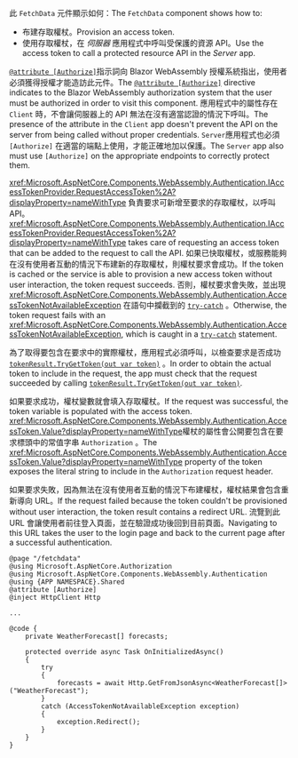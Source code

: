 <span data-ttu-id="1dd73-101">此 `FetchData` 元件顯示如何：</span><span class="sxs-lookup"><span data-stu-id="1dd73-101">The `FetchData` component shows how to:</span></span>

* <span data-ttu-id="1dd73-102">布建存取權杖。</span><span class="sxs-lookup"><span data-stu-id="1dd73-102">Provision an access token.</span></span>
* <span data-ttu-id="1dd73-103">使用存取權杖，在 *伺服器* 應用程式中呼叫受保護的資源 API。</span><span class="sxs-lookup"><span data-stu-id="1dd73-103">Use the access token to call a protected resource API in the *Server* app.</span></span>

<span data-ttu-id="1dd73-104">[`@attribute [Authorize]`](xref:mvc/views/razor#attribute)指示詞向 Blazor WebAssembly 授權系統指出，使用者必須獲得授權才能造訪此元件。</span><span class="sxs-lookup"><span data-stu-id="1dd73-104">The [`@attribute [Authorize]`](xref:mvc/views/razor#attribute) directive indicates to the Blazor WebAssembly authorization system that the user must be authorized in order to visit this component.</span></span> <span data-ttu-id="1dd73-105">應用程式中的屬性存在 `Client` 時，不會讓伺服器上的 API 無法在沒有適當認證的情況下呼叫。</span><span class="sxs-lookup"><span data-stu-id="1dd73-105">The presence of the attribute in the `Client` app doesn't prevent the API on the server from being called without proper credentials.</span></span> <span data-ttu-id="1dd73-106">`Server`應用程式也必須 `[Authorize]` 在適當的端點上使用，才能正確地加以保護。</span><span class="sxs-lookup"><span data-stu-id="1dd73-106">The `Server` app also must use `[Authorize]` on the appropriate endpoints to correctly protect them.</span></span>

<span data-ttu-id="1dd73-107"><xref:Microsoft.AspNetCore.Components.WebAssembly.Authentication.IAccessTokenProvider.RequestAccessToken%2A?displayProperty=nameWithType> 負責要求可新增至要求的存取權杖，以呼叫 API。</span><span class="sxs-lookup"><span data-stu-id="1dd73-107"><xref:Microsoft.AspNetCore.Components.WebAssembly.Authentication.IAccessTokenProvider.RequestAccessToken%2A?displayProperty=nameWithType> takes care of requesting an access token that can be added to the request to call the API.</span></span> <span data-ttu-id="1dd73-108">如果已快取權杖，或服務能夠在沒有使用者互動的情況下布建新的存取權杖，則權杖要求會成功。</span><span class="sxs-lookup"><span data-stu-id="1dd73-108">If the token is cached or the service is able to provision a new access token without user interaction, the token request succeeds.</span></span> <span data-ttu-id="1dd73-109">否則，權杖要求會失敗，並出現 <xref:Microsoft.AspNetCore.Components.WebAssembly.Authentication.AccessTokenNotAvailableException> 在語句中攔截到的 [`try-catch`](/dotnet/csharp/language-reference/keywords/try-catch) 。</span><span class="sxs-lookup"><span data-stu-id="1dd73-109">Otherwise, the token request fails with an <xref:Microsoft.AspNetCore.Components.WebAssembly.Authentication.AccessTokenNotAvailableException>, which is caught in a [`try-catch`](/dotnet/csharp/language-reference/keywords/try-catch) statement.</span></span>

<span data-ttu-id="1dd73-110">為了取得要包含在要求中的實際權杖，應用程式必須呼叫，以檢查要求是否成功 [`tokenResult.TryGetToken(out var token)`](xref:Microsoft.AspNetCore.Components.WebAssembly.Authentication.AccessTokenResult.TryGetToken%2A) 。</span><span class="sxs-lookup"><span data-stu-id="1dd73-110">In order to obtain the actual token to include in the request, the app must check that the request succeeded by calling [`tokenResult.TryGetToken(out var token)`](xref:Microsoft.AspNetCore.Components.WebAssembly.Authentication.AccessTokenResult.TryGetToken%2A).</span></span>

<span data-ttu-id="1dd73-111">如果要求成功，權杖變數就會填入存取權杖。</span><span class="sxs-lookup"><span data-stu-id="1dd73-111">If the request was successful, the token variable is populated with the access token.</span></span> <span data-ttu-id="1dd73-112"><xref:Microsoft.AspNetCore.Components.WebAssembly.Authentication.AccessToken.Value?displayProperty=nameWithType>權杖的屬性會公開要包含在要求標頭中的常值字串 `Authorization` 。</span><span class="sxs-lookup"><span data-stu-id="1dd73-112">The <xref:Microsoft.AspNetCore.Components.WebAssembly.Authentication.AccessToken.Value?displayProperty=nameWithType> property of the token exposes the literal string to include in the `Authorization` request header.</span></span>

<span data-ttu-id="1dd73-113">如果要求失敗，因為無法在沒有使用者互動的情況下布建權杖，權杖結果會包含重新導向 URL。</span><span class="sxs-lookup"><span data-stu-id="1dd73-113">If the request failed because the token couldn't be provisioned without user interaction, the token result contains a redirect URL.</span></span> <span data-ttu-id="1dd73-114">流覽到此 URL 會讓使用者前往登入頁面，並在驗證成功後回到目前頁面。</span><span class="sxs-lookup"><span data-stu-id="1dd73-114">Navigating to this URL takes the user to the login page and back to the current page after a successful authentication.</span></span>

```razor
@page "/fetchdata"
@using Microsoft.AspNetCore.Authorization
@using Microsoft.AspNetCore.Components.WebAssembly.Authentication
@using {APP NAMESPACE}.Shared
@attribute [Authorize]
@inject HttpClient Http

...

@code {
    private WeatherForecast[] forecasts;

    protected override async Task OnInitializedAsync()
    {
        try
        {
            forecasts = await Http.GetFromJsonAsync<WeatherForecast[]>("WeatherForecast");
        }
        catch (AccessTokenNotAvailableException exception)
        {
            exception.Redirect();
        }
    }
}
```
